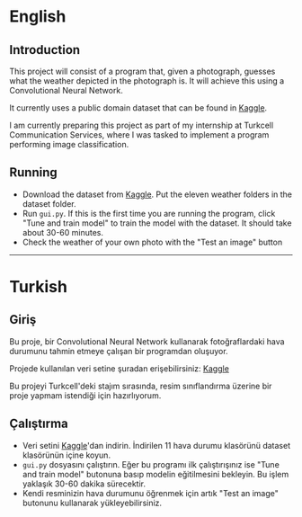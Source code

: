 # English

## Introduction

This project will consist of a program that, given a photograph, guesses what the weather depicted in the photograph is. It will achieve this using a Convolutional Neural Network.

It currently uses a public domain dataset that can be found in [Kaggle](https://www.kaggle.com/datasets/jehanbhathena/weather-dataset/data).

I am currently preparing this project as part of my internship at Turkcell Communication Services, where I was tasked to implement a program performing image classification.

## Running

- Download the dataset from [Kaggle](https://www.kaggle.com/datasets/jehanbhathena/weather-dataset/data). Put the eleven weather folders in the dataset folder.
- Run `gui.py`. If this is the first time you are running the program, click "Tune and train model" to train the model with the dataset. It should take about 30-60 minutes.
- Check the weather of your own photo with the "Test an image" button

---

# Turkish

## Giriş

Bu proje, bir Convolutional Neural Network kullanarak fotoğraflardaki hava durumunu tahmin etmeye çalışan bir programdan oluşuyor.

Projede kullanılan veri setine şuradan erişebilirsiniz: [Kaggle](https://www.kaggle.com/datasets/jehanbhathena/weather-dataset/data)

Bu projeyi Turkcell'deki stajım sırasında, resim sınıflandırma üzerine bir proje yapmam istendiği için hazırlıyorum.

## Çalıştırma

- Veri setini [Kaggle](https://www.kaggle.com/datasets/jehanbhathena/weather-dataset/data)'dan indirin. İndirilen 11 hava durumu klasörünü dataset klasörünün içine koyun.
- `gui.py` dosyasını çalıştırın. Eğer bu programı ilk çalıştırışınız ise "Tune and train model" butonuna basıp modelin eğitilmesini bekleyin. Bu işlem yaklaşık 30-60 dakika sürecektir.
- Kendi resminizin hava durumunu öğrenmek için artık "Test an image" butonunu kullanarak yükleyebilirsiniz.